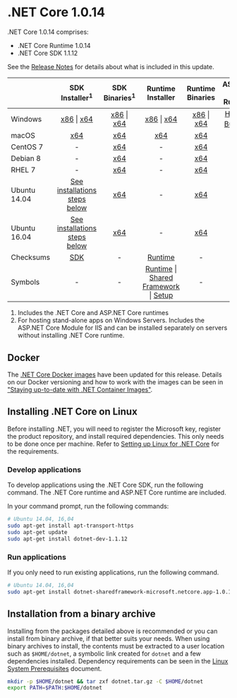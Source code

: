 # .NET Core 1.0.14

.NET Core 1.0.14 comprises:

* .NET Core Runtime 1.0.14
* .NET Core SDK 1.1.12

See the [Release Notes](https://github.com/dotnet/core/blob/master/release-notes/1.0/1.0.14/1.0.14.md) for details about what is included in this update.

|           | SDK Installer<sup>1</sup>                                   | SDK Binaries<sup>1</sup>                            | Runtime Installer                                        | Runtime Binaries                                 | ASP.NET Core Runtime           |
| --------- | :------------------------------------------:     | :----------------------:                 | :---------------------------:                            | :-------------------------:                      | :-----------------:            |
| Windows   | [x86][dotnet-dev-win-x86.exe] \| [x64][dotnet-dev-win-x64.exe] | [x86][dotnet-dev-win-x86.zip] \| [x64][dotnet-dev-win-x64.zip] | [x86][dotnet-win-x86.exe] \| [x64][dotnet-win-x64.exe] | [x86][dotnet-win-x86.zip] \| [x64][dotnet-win-x64.zip] | [Hosting Bundle][DotNetCore-WindowsHosting.exe]<sup>2</sup> |
| macOS     | [x64][dotnet-dev-osx-x64.pkg]  | [x64][dotnet-dev-osx-x64.tar.gz]     | [x64][dotnet-osx-x64.pkg] | [x64][dotnet-osx-x64.tar.gz] | - |
| CentOS 7  | - | [x64][dotnet-dev-centos-x64.tar.gz] | - | [x64][dotnet-centos-x64.tar.gz]  | - |
| Debian 8  | - | [x64][dotnet-dev-debian-x64.tar.gz] | - | [x64][dotnet-debian-x64.tar.gz]  | - |
| RHEL 7    | -                                                | [x64][dotnet-dev-rhel-x64.tar.gz]                    | -                                                        | [x64][dotnet-rhel-x64.tar.gz] | - |
| Ubuntu 14.04 | [See installations steps below](#installing-net-core-on-linux)   | [x64][dotnet-dev-ubuntu-x64.tar.gz] | - | [x64][dotnet-ubuntu-x64.tar.gz] | - |
| Ubuntu 16.04 | [See installations steps below](#installing-net-core-on-linux)   | [x64][dotnet-dev-ubuntu.16.04-x64.tar.gz] | - | [x64][dotnet-ubuntu.16.04-x64.tar.gz]  | - |
| Checksums | [SDK][checksums-sdk]                             | -                                        | [Runtime][checksums-runtime]                             | - | - |
| Symbols   | -                                                | -                                        | [Runtime][coreclr-symbols.zip] \| [Shared Framework][corefx-symbols.zip] \| [Setup][core-setup-symbols.zip] | - | - |

1. Includes the .NET Core and ASP.NET Core runtimes
2. For hosting stand-alone apps on Windows Servers. Includes the ASP.NET Core Module for IIS and can be installed separately on servers without installing .NET Core runtime.

## Docker

The [.NET Core Docker images](https://hub.docker.com/r/microsoft/dotnet/) have been updated for this release. Details on our Docker versioning and how to work with the images can be seen in ["Staying up-to-date with .NET Container Images"](https://blogs.msdn.microsoft.com/dotnet/2018/06/18/staying-up-to-date-with-net-container-images/).

## Installing .NET Core on Linux

Before installing .NET, you will need to register the Microsoft key, register the product repository, and install required dependencies. This only needs to be done once per machine. Refer to [Setting up Linux for .NET Core][linux-setup] for the requirements.

### Develop applications
To develop applications using the .NET Core SDK, run the following command. The .NET Core runtime and ASP.NET Core runtime are included.

In your command prompt, run the following commands:

```bash
# Ubuntu 14.04, 16,04
sudo apt-get install apt-transport-https
sudo apt-get update
sudo apt-get install dotnet-dev-1.1.12
```

### Run applications

If you only need to run existing applications, run the following command.

```bash
# Ubuntu 14.04, 16,04
sudo apt-get install dotnet-sharedframework-microsoft.netcore.app-1.0.14
```

## Installation from a binary archive

Installing from the packages detailed above is recommended or you can install from binary archive, if that better suits your needs. When using binary archives to install, the contents must be extracted to a user location such as `$HOME/dotnet`, a symbolic link created for `dotnet` and a few dependencies installed. Dependency requirements can be seen in the [Linux System Prerequisites](https://github.com/dotnet/core/blob/master/Documentation/linux-prereqs.md) document.

```bash
mkdir -p $HOME/dotnet && tar zxf dotnet.tar.gz -C $HOME/dotnet
export PATH=$PATH:$HOME/dotnet
```
[blob-runtime]: https://dotnetcli.blob.core.windows.net/dotnet/Runtime/
[blob-sdk]: https://dotnetcli.blob.core.windows.net/dotnet/Sdk/
[release-notes]: https://github.com/dotnet/core/blob/master/release-notes/1.0/1.0.14.md

[dotnet-centos-x64.tar.gz]: https://download.visualstudio.microsoft.com/download/pr/49f8157c-f170-4e0e-88ab-20170f9f5354/3fe0e777d5953e2919e7ca0a78c08737/dotnet-centos-x64.1.0.14.tar.gz
[dotnet-debian-x64.tar.gz]: https://download.visualstudio.microsoft.com/download/pr/cf9005e0-2e04-45c5-95fb-617cd1cf23d2/7638479ba289bc6e78e7c4736216f106/dotnet-debian-x64.1.0.14.tar.gz
[dotnet-osx-x64.pkg]: https://download.visualstudio.microsoft.com/download/pr/81e6d8a5-5329-40d9-adee-f2bdf518eab3/c02dd3e5bce79a6bc0cc05b600df49fb/dotnet-osx-x64.1.0.14.pkg
[dotnet-osx-x64.tar.gz]: https://download.visualstudio.microsoft.com/download/pr/b1ca4664-75db-447f-822d-8241076afd6d/38bfc95677b84ddf89b88076bc02e568/dotnet-osx-x64.1.0.14.tar.gz
[dotnet-rhel-x64.tar.gz]: https://download.visualstudio.microsoft.com/download/pr/3f6427da-e6b8-4c94-a055-b20e8ace6015/d97b5a626b8f03c02006627409dddd42/dotnet-rhel-x64.1.0.14.tar.gz
[dotnet-ubuntu-x64.tar.gz]: https://download.visualstudio.microsoft.com/download/pr/1282329b-86c2-46d9-82aa-eeb6f5fdd135/e761a40a16f208c081467249c6a43a5b/dotnet-ubuntu-x64.1.0.14.tar.gz
[dotnet-ubuntu.16.04-x64.tar.gz]: https://download.visualstudio.microsoft.com/download/pr/c94db830-8ea2-4807-aca6-1fe9d24bdf5d/423d41f788a1ec4cc1d6fbbf1cde1cbf/dotnet-ubuntu.16.04-x64.1.0.14.tar.gz
[dotnet-win-x64.exe]: https://download.visualstudio.microsoft.com/download/pr/4d661b32-a0a0-4e41-a084-022bd1f4fa40/8c654372bf17758cdef09d0e456dad82/dotnet-win-x64.1.0.14.exe
[dotnet-win-x64.zip]: https://download.visualstudio.microsoft.com/download/pr/69253d46-3c91-4da3-baaf-8d73aecbc9b4/c19486707ad2f64cc54c547dcec1f665/dotnet-win-x64.1.0.14.zip
[dotnet-win-x86.exe]: https://download.visualstudio.microsoft.com/download/pr/a8ba98bb-6f0e-4d5c-b8b7-693eeecf6682/6c5fb7ca98b20822d37cb7a7f8245563/dotnet-win-x86.1.0.14.exe
[dotnet-win-x86.zip]: https://download.visualstudio.microsoft.com/download/pr/07df6429-653d-40b6-8ca9-1ac057cb18f0/ece705a63186bf9178e2d558f98a1173/dotnet-win-x86.1.0.14.zip
[DotNetCore-WindowsHosting.exe]: https://download.visualstudio.microsoft.com/download/pr/0cb4f123-a55d-4263-afe2-e54e5fdc1f0e/b9df261ef59d400872dd54107478f2b0/dotnetcore.1.0.14_1.1.11-windowshosting.exe
[dotnet-dev-centos-x64.tar.gz]: https://download.visualstudio.microsoft.com/download/pr/7194a455-9b52-457a-8a59-15df325dd314/035a9b190cffb76b0447f4c0851b4501/dotnet-dev-centos-x64.1.1.12.tar.gz
[dotnet-dev-debian-x64.tar.gz]: https://download.visualstudio.microsoft.com/download/pr/f4f3687c-3f20-4280-9357-ffb18a607533/b41921e085d9f2c4cc6304b66d4497f7/dotnet-dev-debian-x64.1.1.12.tar.gz
[dotnet-dev-fedora.27-x64.tar.gz]: https://download.visualstudio.microsoft.com/download/pr/51e5eb61-3058-4ab6-922d-e8e969def390/04dabb03b79b2aaf3382354dc503b381/dotnet-dev-fedora.27-x64.1.1.12.tar.gz
[dotnet-dev-fedora.28-x64.tar.gz]: https://download.visualstudio.microsoft.com/download/pr/4778b8e2-1433-4390-8498-d675b3b9b70f/173314e067b2d5b3c18855ccb7070376/dotnet-dev-fedora.28-x64.1.1.12.tar.gz
[dotnet-dev-opensuse.42.3-x64.tar.gz]: https://download.visualstudio.microsoft.com/download/pr/3036d822-044e-4d0f-ad05-9ead0b5c8bd6/ce93aeae9417b0e1889333b9e74e5986/dotnet-dev-opensuse.42.3-x64.1.1.12.tar.gz
[dotnet-dev-osx-x64.pkg]: https://download.visualstudio.microsoft.com/download/pr/7ebc7c42-4045-4519-8caa-2eee0b588408/29deb085fd7fce6ba40d49b6222c7373/dotnet-dev-osx-x64.1.1.12.pkg
[dotnet-dev-osx-x64.tar.gz]: https://download.visualstudio.microsoft.com/download/pr/7e10916f-fee4-48af-9092-6b615c33fcb1/90d2ac564a9438263403a6d5f6591604/dotnet-dev-osx-x64.1.1.12.tar.gz
[dotnet-dev-rhel-x64.tar.gz]: https://download.visualstudio.microsoft.com/download/pr/0fc0ea1c-96d1-4f40-abc5-aa64d37d5cae/a2d14e0e163f467577d4ce2053390699/dotnet-dev-rhel-x64.1.1.12.tar.gz
[dotnet-dev-ubuntu-x64.tar.gz]: https://download.visualstudio.microsoft.com/download/pr/fa54b546-688e-48d3-a768-d91bfec434c8/f7e2dfb770983cbd673e0ab461de779b/dotnet-dev-ubuntu-x64.1.1.12.tar.gz
[dotnet-dev-ubuntu.16.04-x64.tar.gz]: https://download.visualstudio.microsoft.com/download/pr/02e1b6f8-1fac-45b7-a23c-498a67b9a943/829bb9debbc78ccda8dbc2298ec2c942/dotnet-dev-ubuntu.16.04-x64.1.1.12.tar.gz
[dotnet-dev-ubuntu.18.04-x64.tar.gz]: https://download.visualstudio.microsoft.com/download/pr/8af1ce14-5e8a-4de3-b869-270bb76b31b4/8fe202de84b40a57bf7d4bd3f8e02de9/dotnet-dev-ubuntu.18.04-x64.1.1.12.tar.gz
[dotnet-dev-win-x64.exe]: https://download.visualstudio.microsoft.com/download/pr/483b1e47-f5e0-43c0-9a4b-6e5c6ec4f47c/e7c2bbc5d9ffbd2a1e2f0c572f2fbb57/dotnet-dev-win-x64.1.1.12.exe
[dotnet-dev-win-x64.zip]: https://download.visualstudio.microsoft.com/download/pr/cdb1d5fc-5bfb-466e-8339-226d57b3d111/3d29a36420acfd92990f5caec5371395/dotnet-dev-win-x64.1.1.12.zip
[dotnet-dev-win-x86.exe]: https://download.visualstudio.microsoft.com/download/pr/483fb810-35ab-46eb-8e35-e841116de0a6/ceb9f9755897d735ee4e930b4198657b/dotnet-dev-win-x86.1.1.12.exe
[dotnet-dev-win-x86.zip]: https://download.visualstudio.microsoft.com/download/pr/e9ac1c13-44b9-48ff-a607-ae7b888ad3b8/49bea32eca4b5d897bfc763f2176a3a9/dotnet-dev-win-x86.1.1.12.zip
[core-setup-symbols.zip]: https://download.visualstudio.microsoft.com/download/pr/2d88de27-d102-41d7-aa7f-fb69bb6a078a/b91dfcdac292fb8104e454ca4e378699/core-setup-1.0.14-symbols.zip
[coreclr-symbols.zip]: https://download.visualstudio.microsoft.com/download/pr/00d621df-0419-492c-bdf1-93942c76e756/d67f977b90c4ae4963f58b2feeee77c6/coreclr-1.0.14-symbols.zip
[corefx-symbols.zip]: https://download.visualstudio.microsoft.com/download/pr/0f67d331-cfa9-4422-8a2a-a0ae18a521e4/ae9bdb6e9a0c8248d8aa2cae2269972c/corefx-1.0.14-symbols.zip

[checksums-runtime]: https://dotnetcli.blob.core.windows.net/dotnet/checksums/1.0.14-runtime-sha.txt
[checksums-sdk]: https://dotnetcli.blob.core.windows.net/dotnet/checksums/1.1.12-sdk-sha.txt

[linux-install]: https://dotnet.microsoft.com/download/dotnet-core/1.0
[linux-setup]: https://github.com/dotnet/core/blob/master/Documentation/linux-setup.md
